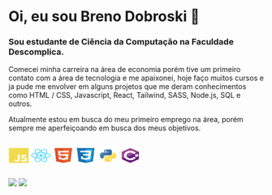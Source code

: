 # Oi, eu sou Breno Dobroski 👋
### Sou estudante de Ciência da Computação na Faculdade Descomplica.

Comecei minha carreira na área de economia porém tive um primeiro contato com a área de tecnologia e me apaixonei, hoje faço muitos cursos e ja pude me envolver em alguns projetos que me deram conhecimentos como HTML / CSS, Javascript, React, Tailwind, SASS, Node.js, SQL e outros. 

Atualmente estou em busca do meu primeiro emprego na área, porém sempre me aperfeiçoando em busca dos meus objetivos.


<link rel="stylesheet" href="https://cdn.jsdelivr.net/gh/devicons/devicon@v2.15.1/devicon.min.css">
          



<div style="display: inline_block"><br>
  <img align="center" alt="Rafa-Js" height="30" width="40" src="https://raw.githubusercontent.com/devicons/devicon/master/icons/javascript/javascript-plain.svg">
  <img align="center" alt="Rafa-React" height="30" width="40" src="https://raw.githubusercontent.com/devicons/devicon/master/icons/react/react-original.svg">
  <img align="center" alt="Rafa-HTML" height="30" width="40" src="https://raw.githubusercontent.com/devicons/devicon/master/icons/html5/html5-original.svg">
  <img align="center" alt="Rafa-CSS" height="30" width="40" src="https://raw.githubusercontent.com/devicons/devicon/master/icons/css3/css3-original.svg">
  <img align="center" alt="Rafa-Python" height="30" width="40" src="https://raw.githubusercontent.com/devicons/devicon/master/icons/python/python-original.svg">
  <img align="center" alt="Rafa-Csharp" height="30" width="40" src="https://raw.githubusercontent.com/devicons/devicon/master/icons/csharp/csharp-original.svg">
  <i class="devicon-figma-plain"></i>
</div>
  
  ##
 
<div> 
  <a href="https://www.linkedin.com/in/brenodobroski" target="blank"><img src="https://img.shields.io/badge/-LinkedIn-%230077B5?style=for-the-badge&logo=linkedin&logoColor=white" target="_blank"></a> 
  <a href="https://brenodobroski.dev" target="blank"><img src="https://img.shields.io/badge/website-000000?style=for-the-badge&logo=About.me&logoColor=white"></a>
  
</div>
